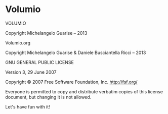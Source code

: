 Volumio
=======

VOLUMIO

Copyright Michelangelo Guarise – 2013

Volumio.org

Copyright Michelangelo Guarise & Daniele Busciantella Ricci – 2013

GNU GENERAL PUBLIC LICENSE

Version 3, 29 June 2007

Copyright © 2007 Free Software Foundation, Inc. <http://fsf.org/>

Everyone is permitted to copy and distribute verbatim copies of this license document, but changing it is not allowed.


Let's have fun with it! 
